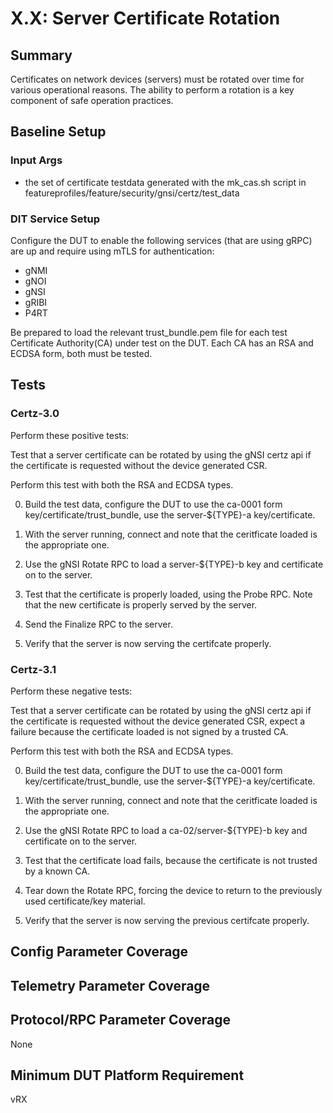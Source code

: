 # X.X: Server Certificate Rotation

## Summary

Certificates on network devices (servers) must be rotated over time for various
operational reasons. The ability to perform a rotation is a key component of
safe operation practices.

## Baseline Setup

### Input Args

   * the set of certificate testdata generated with the mk_cas.sh script
   in featureprofiles/feature/security/gnsi/certz/test_data

### DIT Service Setup

Configure the DUT to enable the following services (that are using gRPC) are up
and require using mTLS for authentication:

   * gNMI
   * gNOI
   * gNSI
   * gRIBI
   * P4RT

Be prepared to load the relevant trust_bundle.pem file for each test Certificate
Authority(CA) under test on the DUT. Each CA has an RSA and ECDSA form, both
must be tested.

## Tests

### Certz-3.0

Perform these positive tests:

Test that a server certificate can be rotated by using the gNSI certz api if
the certificate is requested without the device generated CSR.

Perform this test with both the RSA and ECDSA types.

   0) Build the test data, configure the DUT to use the ca-0001 form
      key/certificate/trust_bundle, use the server-${TYPE}-a key/certificate.

   1) With the server running, connect and note that the ceritficate loaded
      is the appropriate one.

   2) Use the gNSI Rotate RPC to load a server-${TYPE}-b key and certificate
      on to the server.

   3) Test that the certificate is properly loaded, using the Probe RPC.
      Note that the new certificate is properly served by the server.

   4) Send the Finalize RPC to the server.

   5) Verify that the server is now serving the certifcate properly.


### Certz-3.1

Perform these negative tests:

Test that a server certificate can be rotated by using the gNSI certz api if
the certificate is requested without the device generated CSR, expect a failure
because the certificate loaded is not signed by a trusted CA.

Perform this test with both the RSA and ECDSA types.

   0) Build the test data, configure the DUT to use the ca-0001 form
      key/certificate/trust_bundle, use the server-${TYPE}-a key/certificate.

   1) With the server running, connect and note that the ceritficate loaded
      is the appropriate one.

   2) Use the gNSI Rotate RPC to load a ca-02/server-${TYPE}-b key and
      certificate on to the server.

   3) Test that the certificate load fails, because the certificate is not
      trusted by a known CA.

   4) Tear down the Rotate RPC, forcing the device to return to the
      previously used certificate/key material.

   5) Verify that the server is now serving the previous certifcate properly.



## Config Parameter Coverage

## Telemetry Parameter Coverage

## Protocol/RPC Parameter Coverage

None

## Minimum DUT Platform Requirement

vRX
